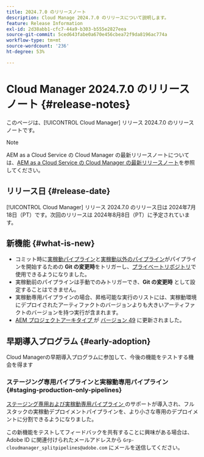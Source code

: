 ```yaml
---
title: 2024.7.0 のリリースノート
description: Cloud Manage 2024.7.0 のリリースについて説明します。
feature: Release Information
exl-id: 2d38abb1-cfc7-44a9-b303-b555e2827eea
source-git-commit: 5ced643fabe0a670e456cbea72f9da8196ac774a
workflow-type: tm+mt
source-wordcount: '236'
ht-degree: 53%

---
```



# Cloud Manager 2024.7.0 のリリースノート {#release-notes}

このページは、[!UICONTROL Cloud Manager] リリース 2024.7.0 のリリースノートです。

>[!NOTE]
>
>AEM as a Cloud Service の Cloud Manager の最新リリースノートについては、[AEM as a Cloud Service の Cloud Manager の最新リリースノート](https://experienceleague.adobe.com/en/docs/experience-manager-cloud-service/content/release-notes/cloud-manager/current)を参照してください。

## リリース日 {#release-date}

[!UICONTROL Cloud Manager] リリース 2024.7.0 のリリース日は 2024年7月18日（PT）です。次回のリリースは 2024年8月8日（PT）に予定されています。

## 新機能 {#what-is-new}

* コミット時に[実稼動パイプライン](/help/using/production-pipelines.md#adding-production-pipeline)と[実稼動以外のパイプライン](/help/using/non-production-pipelines.md#adding-non-production-pipeline)がパイプラインを開始するための **Git の変更時**&#x200B;をトリガーし、[プライベートリポジトリ](/help/managing-code/private-repositories.md)で使用できるようになりました。
* 実稼動前のパイプラインは手動でのみトリガーでき、**Git の変更時** として設定することはできません。
* 実稼動専用パイプラインの場合、昇格可能な実行のリストには、実稼動環境にデプロイされたアーティファクトのバージョンよりも大きいアーティファクトのバージョンを持つ実行が含まれます。
* [AEM プロジェクトアーキタイプ ](https://experienceleague.adobe.com/ja/docs/experience-manager-core-components/using/developing/archetype/overview) が [ バージョン 49](https://github.com/adobe/aem-project-archetype/tree/aem-project-archetype-49) に更新されました。


## 早期導入プログラム {#early-adoption}

Cloud Managerの早期導入プログラムに参加して、今後の機能をテストする機会を得ます

### ステージング専用パイプラインと実稼動専用パイプライン {#staging-production-only-pipelines}

[ ステージング専用および実稼動専用パイプライン ](/help/using/stage-prod-only.md) のサポートが導入され、フルスタックの実稼動デプロイメントパイプラインを、より小さな専用のデプロイメントに分割できるようになりました。

この新機能をテストしてフィードバックを共有することに興味がある場合は、Adobe ID に関連付けられたメールアドレスから `Grp-cloudmanager_splitpipelines@adobe.com` にメールを送信してください。
